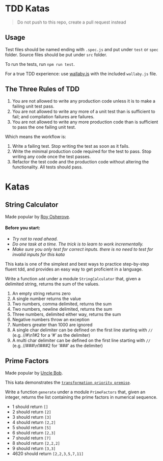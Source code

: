 # TDD Katas

> Do not push to this repo, create a pull request instead

## Usage
Test files should be named ending with `.spec.js` and put under `test` or `spec` folder.
Source files should be put under `src` folder.

To run the tests, run `npm run test`.

For a true TDD experience: use [wallaby.js](https://wallabyjs.com/) with the included `wallaby.js` file.

## The Three Rules of TDD

1. You are not allowed to write any production code unless it is to make a failing unit test pass.
2. You are not allowed to write any more of a unit test than is sufficient to fail; and compilation failures are failures.
3. You are not allowed to write any more production code than is sufficient to pass the one failing unit test.

Which means the workflow is:

1. Write a failing test. Stop writing the test as soon as it fails.
2. Write the minimal production code required for the test to pass. Stop writing any code once the test passes.
3. Refactor the test code and the production code without altering the functionality. All tests should pass.

# Katas

## String Calculator
Made popular by [Roy Osherove](http://osherove.com/tdd-kata-1/).

#### Before you start:
* *Try not to read ahead.*
* *Do one task at a time. The trick is to learn to work incrementally.*
* *Make sure you only test for correct inputs. there is no need to test for invalid inputs for this kata*

This kata is one of the simplest and best ways to practice step-by-step fluent tdd, and provides an easy way to get proficient in a language.

Write a function `add` under a module `StringCalculator` that, given a delimited string, returns the sum of the values.

1. An empty string returns zero
2. A single number returns the value
3. Two numbers, comma delimited, returns the sum
4. Two numbers, newline delimited, returns the sum
5. Three numbers, delimited either way, returns the sum
6. Negative numbers throw an exception
7. Numbers greater than 1000 are ignored
8. A single char delimiter can be defined on the first line starting with `//` (e.g. //#\n1#2 for a ‘#’ as the delimiter)
9. A multi char delimiter can be defined on the first line starting with `//` (e.g. //###\n1###2 for ‘###’ as the delimiter)

## Prime Factors
Made popular by [Uncle Bob](http://butunclebob.com/ArticleS.UncleBob.ThePrimeFactorsKata).

This kata demonstrates the [`transformation priority premise`](https://en.wikipedia.org/wiki/Transformation_Priority_Premise).

Write a function `generate` under a module `PrimeFactors` that, given an integer, returns the list
containing the prime factors in numerical sequence.

* 1 should return `[]`
* 2 should return `[2]`
* 3 should return `[3]`
* 4 should return `[2,2]`
* 5 should return `[5]`
* 6 should return `[2,3]`
* 7 should return `[7]`
* 8 should return `[2,2,2]`
* 9 should return `[3,3]`
* 4620 should return `[2,2,3,5,7,11]`

